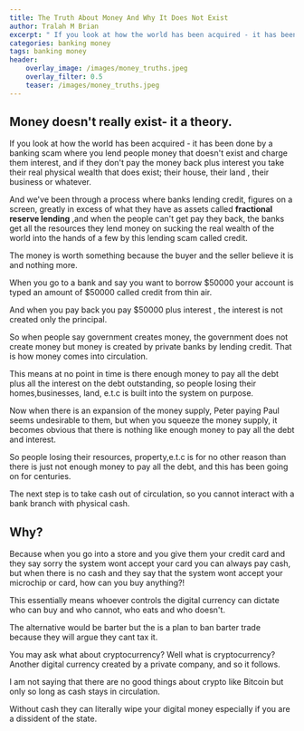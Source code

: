 ```yaml
---
title: The Truth About Money And Why It Does Not Exist
author: Tralah M Brian
excerpt: " If you look at how the world has been acquired - it has been done by a banking scam where you lend people money that doesn't exist and charge them interest, and if they don't pay the money back plus interest you take their real physical wealth that does exist; their house, their land , their business or whatever. "
categories: banking money
tags: banking money
header:
    overlay_image: /images/money_truths.jpeg
    overlay_filter: 0.5
    teaser: /images/money_truths.jpeg
---
```


## Money doesn't really exist- it a theory.


If you look at how the world has been acquired - it has been done by a banking scam where you lend people money that doesn't exist and charge them interest, and if they don't pay the money back plus interest you take their real physical wealth that does exist; their house, their land , their business or whatever.

And we've been through a process where banks lending credit, figures on a screen, greatly in excess of what they have as assets called **fractional reserve lending** ,and when the people can't get pay they back, the banks get all the resources they lend money on sucking the real wealth of the world into the hands of a few by this lending scam called credit.

The money is worth something because the buyer and the seller believe it is and nothing more.

When you go to a bank and say you want to borrow \$50000 your account is typed an amount of \$50000 called credit from thin air.

And when you pay back you pay \$50000 plus interest , the interest is not created only the principal.

So when people say government creates money, the government does not create money but money is created by private banks by lending credit. That is how money comes into circulation.

This means at no point in time is there enough money to pay all the debt plus all the interest  on the debt outstanding, so people losing their homes,businesses, land, e.t.c is built into the system on purpose.

Now when there is an expansion of the money supply, Peter paying Paul seems undesirable to them, but when you squeeze the money supply, it becomes obvious that there is nothing like enough money to pay all the debt and interest.

So people losing their resources, property,e.t.c is for no other reason than there is just not enough money to pay all the debt, and this has been going on for centuries.

The next step is to take cash out of circulation, so you cannot interact with a bank branch with physical cash.

## Why?

Because when you go into a store and you give them your credit card and they say sorry the system wont accept your card you can always pay cash, but when there is no cash and they say that the system wont accept your microchip or card, how can you buy anything?!

This essentially means whoever controls the digital currency can dictate who can buy and who cannot, who eats and who doesn't.

The alternative would be barter but the is a plan to ban barter trade because they will argue they cant tax it.

You may ask what about cryptocurrency? Well what is cryptocurrency? Another digital currency created by a private company, and so it follows.

I am not saying that there are no good things about crypto like Bitcoin but only so long as cash stays in circulation.

Without cash they can literally wipe your digital money especially if you are a dissident of the state.
